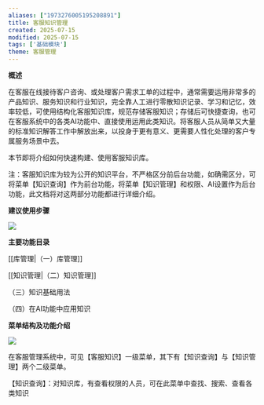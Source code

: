 ```yaml
---
aliases: ["1973276005195208891"]
title: 客服知识管理
created: 2025-07-15
modified: 2025-07-15
tags: ['基础模块']
theme: 客服管理
---
```


**概述**

在客服在线接待客户咨询、或处理客户需求工单的过程中，通常需要运用非常多的产品知识、服务知识和行业知识，完全靠人工进行零散知识记录、学习和记忆，效率较低，可使用结构化客服知识库，规范存储客服知识；存储后可快捷查询，也可在客服系统中的各类AI功能中、直接使用运用此类知识。将客服人员从简单又大量的标准知识解答工作中解放出来，以投身于更有意义、更需要人性化处理的客户专属服务场景中去。

本节即将介绍如何快速构建、使用客服知识库。

注：客服知识库为较为公开的知识平台，不严格区分前后台功能，如确需区分，可将菜单【知识查询】作为前台功能，将菜单【知识管理】和权限、AI设置作为后台功能，此文档将对这两部分功能都进行详细介绍。

**建议使用步骤**

![](https://myhelpdoc.oss-cn-heyuan.aliyuncs.com/mdimages/5d1cab3179453ed39a005a96a6802941.jpg)

**主要功能目录**

[[库管理|（一）库管理]]

[[知识管理|（二）知识管理]]

（三）知识基础用法

（四）在AI功能中应用知识

**菜单结构及功能介绍**

**![](https://myhelpdoc.oss-cn-heyuan.aliyuncs.com/mdimages/519323f83bc32a9f1ad1e521c709b28e.jpg)**

在客服管理系统中，可见【客服知识】一级菜单，其下有【知识查询】与【知识管理】两个二级菜单。

【知识查询】：对知识库，有查看权限的人员，可在此菜单中查找、搜索、查看各类知识

